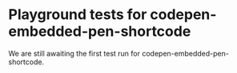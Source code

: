 # Playground tests for codepen-embedded-pen-shortcode
We are still awaiting the first test run for codepen-embedded-pen-shortcode.
